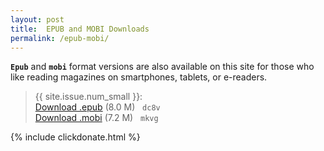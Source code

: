 ```yaml
---
layout: post
title:  EPUB and MOBI Downloads
permalink: /epub-mobi/
---
```

<div class="message">
	<code><b>Epub</b></code> and <code><b>mobi</b></code> format versions are also available on this site for those who like reading magazines on smartphones, tablets, or e-readers.
</div>

<!--more-->
> {{ site.issue.num_small }}:<br/>
[Download .epub](https://yun.baidu.com/s/1bLpIMi) (8.0 M) &nbsp;
`dc8v` <br/>
[Download .mobi](https://yun.baidu.com/s/1eSh2p38) (7.2 M) &nbsp;
`mkvg`

{% include clickdonate.html %}
